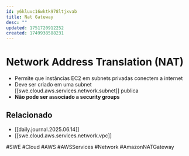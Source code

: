 ```yaml
---
id: y6kluvc16wktk978ltjxvab
title: Nat Gateway
desc: ""
updated: 1751720912252
created: 1749938588231
---
```


# Network Address Translation (NAT)

- Permite que instâncias EC2 em subnets privadas conectem a internet
- Deve ser criado em uma subnet [[swe.cloud.aws.services.network.subnet]] publica
- **Não pode ser associado a security groups**

## Relacionado

- [[daily.journal.2025.06.14]]
- [[swe.cloud.aws.services.network.vpc]]

#SWE #Cloud #AWS #AWSServices #Network #AmazonNATGateway
